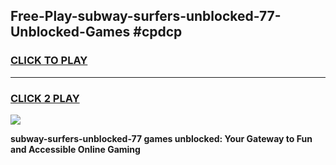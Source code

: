 
## Free-Play-subway-surfers-unblocked-77-Unblocked-Games #cpdcp
<h3>
<a href="https://news.freeplayer.one?title=subway-surfers-unblocked-77&ref=8M">CLICK TO PLAY</a></h3>
<hr>

<h3>
<a href="https://news.freeplayer.one?title=subway-surfers-unblocked-77&ref=8M">CLICK 2 PLAY</a>
  
</h3>

<a href="https://news.freeplayer.one?title=subway-surfers-unblocked-77&ref=8M"><img src="https://clearcache.store/games.png"></a>


**subway-surfers-unblocked-77 games unblocked: Your Gateway to Fun and Accessible Online Gaming**
